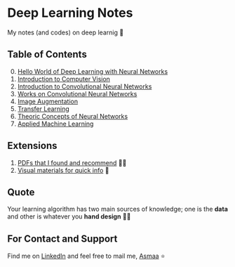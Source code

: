 # Deep Learning Notes
My notes (and codes) on deep learnig :dizzy:

## Table of Contents
0. [Hello World of Deep Learning with Neural Networks](./0-HelloWorld)
0. [Introduction to Computer Vision](./1-Intro2ComputerVision)
0. [Introduction to Convolutional Neural Networks](./2-Intro2CNN)
0. [Works on Convolutional Neural Networks](./3-CNNWorks)
0. [Image Augmentation](./4-ImageAugmentation)
0. [Transfer Learning](./5-TransferLearning)
0. [Theoric Concepts of Neural Networks](./6-NNConcepts)
0. [Applied Machine Learning](./7-AppliedML)

## Extensions
1. [PDFs that I found and recommend](./Z-UsefulPDFs) 👩‍🏫
1. [Visual materials for quick info](./Z-QuickVisualInfo) :runner:


## Quote
Your learning algorithm has two main sources of knowledge; one is the **data** and other is whatever you **hand design** 🤔🚀

## For Contact and Support
Find me on [LinkedIn](https://www.linkedin.com/in/asmaa-mirkhan/) and feel free to mail me, [Asmaa](mailto:asmaamirkhan.am@gmail.com) :star:
